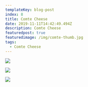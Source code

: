 ```yaml
---
templateKey: blog-post
index: 8
title: Comte Cheese
date: 2019-11-11T14:42:49.494Z
description: Comte Cheese
featuredpost: true
featuredimage: /img/comte-thumb.jpg
tags:
  - Comte Cheese
---
```

![](/img/comte-cheese-images-2.001.jpeg)

![](/img/comte-cheese-images-2.003.jpeg)

![](/img/comte-cheese-images-2.002.jpeg)
